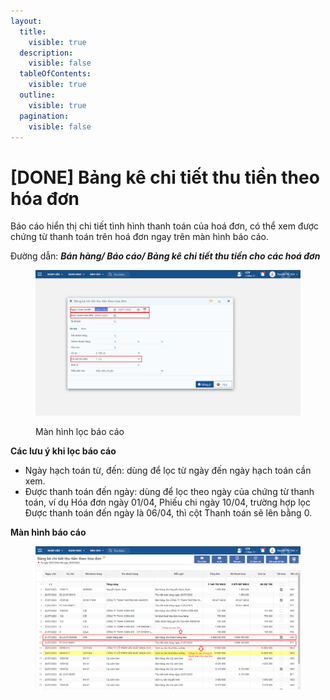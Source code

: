 ```yaml
---
layout:
  title:
    visible: true
  description:
    visible: false
  tableOfContents:
    visible: true
  outline:
    visible: true
  pagination:
    visible: false
---
```


# \[DONE] Bảng kê chi tiết thu tiền theo hóa đơn

Báo cáo hiển thị chi tiết tình hình thanh toán của hoá đơn, có thể xem được chứng từ thanh toán trên hoá đơn ngay trên màn hình báo cáo.

Đường dẫn: _**Bán hàng/ Báo cáo/ Bảng kê chi tiết thu tiền cho các hoá đơn**_

<figure><img src="../../.gitbook/assets/Bảng kê chi tiết thu tiền theo hoá đơn.png" alt=""><figcaption><p>Màn hình lọc báo cáo</p></figcaption></figure>

**Các lưu ý khi lọc báo cáo**

* Ngày hạch toán từ, đến: dùng để lọc từ ngày đến ngày hạch toán cần xem.
* Được thanh toán đến ngày: dùng để lọc theo ngày của chứng từ thanh toán, ví dụ Hóa đơn ngày 01/04, Phiếu chi ngày 10/04, trường hợp lọc Được thanh toán đến ngày là 06/04, thì cột Thanh toán sẽ lên bằng 0.

**Màn hình báo cáo**

<figure><img src="../../.gitbook/assets/Bảng kê chi tiết thu tiền theo hoá đơn 2.png" alt=""><figcaption></figcaption></figure>
